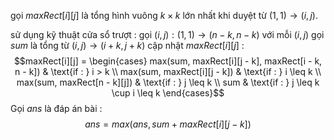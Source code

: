 gọi $maxRect[i][j]$ là tổng hình vuông $k\times k$ lớn nhất khi duyệt từ $(1, 1) \to (i,j)$.

sử dụng kỹ thuật cửa sổ trượt :
gọi $(i, j) : (1, 1) \to (n -k, n - k)$
với mỗi $(i, j)$ gọi $sum$ là tổng từ $(i, j) \to (i + k, j + k)$
cập nhật $maxRect[i][j]$ :
$$maxRect[i][j] = 
\begin{cases}
  max(sum, maxRect[i][j - k], maxRect[i - k, n - k]) & \text{if : } i > k \\
max(sum, maxRect[i][j - k]) & \text{if : } i \leq k \\
max(sum, maxRect[n - k][j]) & \text{if : } j \leq k \\
sum & \text{if : } j \leq k \cup i \leq k
\end{cases}$$
Gọi $ans$ là đáp án bài :
$$ans = max(ans, sum + maxRect[i][j - k])$$